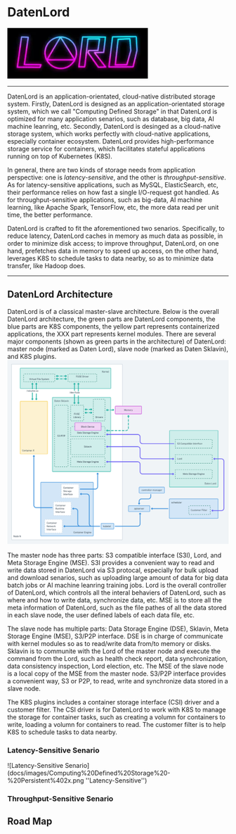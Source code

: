 # DatenLord

![Logo of DatenLord](docs/images/logo.png)

----
DatenLord is an application-orientated, cloud-native distributed storage system. Firstly, DatenLord is designed as an application-orientated storage system, which we call "Computing Defined Storage" in that DatenLord is optimized for many application senarios, such as database, big data, AI machine leanring, etc. Secondly, DatenLord is desinged as a cloud-native storage system, which works perfectly with cloud-native applications, especially container ecosystem. DatenLord provides high-performance storage service for containers, which facilitates stateful applications running on top of Kubernetes (K8S).

In general, there are two kinds of storage needs from application perspective: one is *latency-sensitive*, and the other is *throughput-sensitive*.
As for latency-sensitive applications, such as MySQL, ElasticSearch, etc, their performance relies on how fast a single I/O-request got handled.
As for throughput-sensitive applications, such as big-data, AI machine learning, like Apache Spark, TensorFlow, etc, the more data read per unit time, the better performance.

DatenLord is crafted to fit the aforementioned two senarios.
Specifically, to reduce latency, DatenLord caches in memory as much data as possible, in order to minimize disk access; to improve throughput, DatenLord, on one hand, prefetches data in memory to speed up access, on the other hand, leverages K8S to schedule tasks to data nearby, so as to minimize data transfer, like Hadoop does.

----

## DatenLord Architecture

DatenLord is of a classical master-slave architecture. Below is the overall DatenLord architecture, the green parts are DatenLord components, the blue parts are K8S components, the yellow part represents containerized applications, the XXX part represents kernel modules. There are several major components (shown as green parts in the architecture) of DatenLord: master node (marked as Daten Lord), slave node (marked as Daten Sklavin), and K8S plugins.
![DatenLord Architecture](docs/images/Computing%20Defined%20Storage%402x.png)

The master node has three parts: S3 compatible interface (S3I), Lord, and Meta Storage Engine (MSE). S3I provides a convenient way to read and write data stored in DatenLord via S3 protocal, especially for bulk upload and download senarios, such as uploading large amount of data for big data batch jobs or AI machine leanring training jobs. Lord is the overall controller of DatenLord, which controls all the interal behaviers of DatenLord, such as where and how to write data, synchronize data, etc. MSE is to store all the meta information of DatenLord, such as the file pathes of all the data stored in each slave node, the user defined labels of each data file, etc.

The slave node has multiple parts: Data Storage Engine (DSE), Sklavin, Meta Storage Engine (MSE), S3/P2P interface. DSE is in charge of communicate with kernel modules so as to read/write data from/to memory or disks. Sklavin is to communite with the Lord of the master node and execute the command from the Lord, such as health check report, data synchronization, data consistency inspection, Lord election, etc. The MSE of the slave node is a local copy of the MSE from the master node. S3/P2P interface provides a convenient way, S3 or P2P, to read, write and synchronize data stored in a slave node.

The K8S plugins includes a container storage interface (CSI) driver and a customer filter. The CSI driver is for DatenLord to work with K8S to manage the storage for container tasks, such as creating a volumn for containers to write, loading a volumn for containers to read. The customer filter is to help K8S to schedule tasks to data nearby.

### Latency-Sensitive Senario

![Latency-Sensitive Senario](docs/images/Computing%20Defined%20Storage%20-%20Persistent%402x.png ''Latency-Sensitive'')

### Throughput-Sensitive Senario




## Road Map
